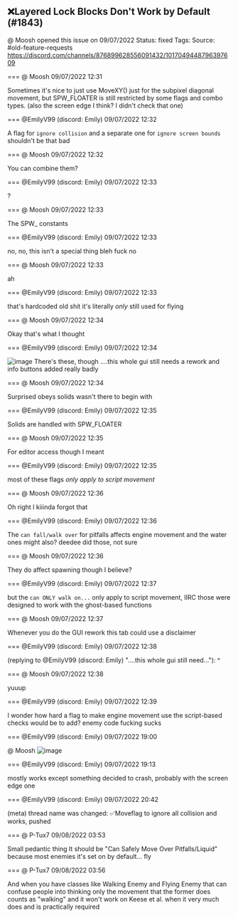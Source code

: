 ## ❌Layered Lock Blocks Don't Work by Default (#1843)
@ Moosh opened this issue on 09/07/2022
Status: fixed
Tags: 
Source: #old-feature-requests https://discord.com/channels/876899628556091432/1017049448796397609


=== @ Moosh 09/07/2022 12:31

Sometimes it's nice to just use MoveXY() just for the subpixel diagonal movement, but SPW_FLOATER is still restricted by some flags and combo types. (also the screen edge I think? I didn't check that one)

=== @EmilyV99 (discord: Emily) 09/07/2022 12:32

A flag for `ignore collision` and a separate one for `ignore screen bounds`
shouldn't be that bad

=== @ Moosh 09/07/2022 12:32

You can combine them?

=== @EmilyV99 (discord: Emily) 09/07/2022 12:33

?

=== @ Moosh 09/07/2022 12:33

The SPW_ constants

=== @EmilyV99 (discord: Emily) 09/07/2022 12:33

no, no, this isn't a special thing
bleh
fuck no

=== @ Moosh 09/07/2022 12:33

ah

=== @EmilyV99 (discord: Emily) 09/07/2022 12:33

that's hardcoded old shit
it's literally *only* still used for flying

=== @ Moosh 09/07/2022 12:34

Okay that's what I thought

=== @EmilyV99 (discord: Emily) 09/07/2022 12:34


![image](https://cdn.discordapp.com/attachments/1017049448796397609/1017050183659442176/unknown.png?ex=65e862cb&is=65d5edcb&hm=7b500701f8641dd8a1a46a1f899fceb98ec68f9ad8d65ac84cd8959559aa35e3&)
There's these, though
....this whole gui still needs a rework and info buttons added really badly

=== @ Moosh 09/07/2022 12:34

Surprised obeys solids wasn't there to begin with

=== @EmilyV99 (discord: Emily) 09/07/2022 12:35

Solids are handled with SPW_FLOATER

=== @ Moosh 09/07/2022 12:35

For editor access though I meant

=== @EmilyV99 (discord: Emily) 09/07/2022 12:35

most of these flags *only apply to script movement*

=== @ Moosh 09/07/2022 12:36

Oh right
I kiiinda forgot that

=== @EmilyV99 (discord: Emily) 09/07/2022 12:36

The `can fall/walk over` for pitfalls affects engine movement
and the water ones might also? deedee did those, not sure

=== @ Moosh 09/07/2022 12:36

They do affect spawning though I believe?

=== @EmilyV99 (discord: Emily) 09/07/2022 12:37

but the `can ONLY walk on...` only apply to script movement, IIRC
those were designed to work with the ghost-based functions

=== @ Moosh 09/07/2022 12:37

Whenever you do the GUI rework this tab could use a disclaimer

=== @EmilyV99 (discord: Emily) 09/07/2022 12:38

(replying to @EmilyV99 (discord: Emily) "....this whole gui still need…"): ^

=== @ Moosh 09/07/2022 12:38

yuuup

=== @EmilyV99 (discord: Emily) 09/07/2022 12:39

I wonder how hard a flag to make engine movement use the script-based checks would be to add?
enemy code fucking sucks

=== @EmilyV99 (discord: Emily) 09/07/2022 19:00

@ Moosh
![image](https://cdn.discordapp.com/attachments/1017049448796397609/1017147354161369138/unknown.png?ex=65e8bd4a&is=65d6484a&hm=5a4ec4a6973fd4745eb2675dd15dc2a81edbfa7d77b6577b13453e81a593d8e0&)

=== @EmilyV99 (discord: Emily) 09/07/2022 19:13

mostly works
except something decided to crash, probably with the screen edge one

=== @EmilyV99 (discord: Emily) 09/07/2022 20:42

(meta) thread name was changed: ✅Moveflag to ignore all collision
and works, pushed

=== @ P-Tux7 09/08/2022 03:53

Small pedantic thing
It should be "Can Safely Move Over Pitfalls/Liquid" because most enemies it's set on by default... fly

=== @ P-Tux7 09/08/2022 03:56

And when you have classes like Walking Enemy and Flying Enemy that can confuse people into thinking only the movement that the former does counts as "walking" and it won't work on Keese et al. when it very much does and is practically required
